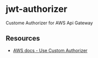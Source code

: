# jwt-authorizer
Custome Authorizer for AWS Api Gateway

## Resources
* [AWS docs - Use Custom Authorizer](https://docs.aws.amazon.com/apigateway/latest/developerguide/use-custom-authorizer.html)